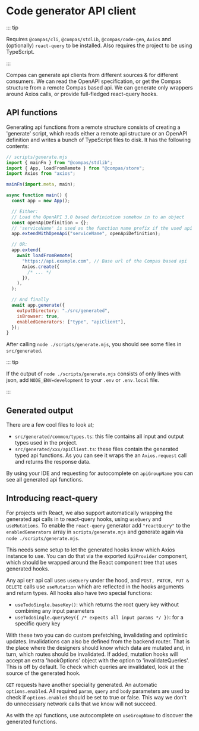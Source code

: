 # Code generator API client

::: tip

Requires `@compas/cli`, `@compas/stdlib`, `@compas/code-gen`, `Axios` and
(optionally) `react-query` to be installed. Also requires the project to be
using TypeScript.

:::

Compas can generate api clients from different sources & for different
consumers. We can read the OpenAPI specification, or get the Compas structure
from a remote Compas based api. We can generate only wrappers around Axios
calls, or provide full-fledged react-query hooks.

## API functions

Generating api functions from a remote structure consists of creating a
'generate' script, which reads either a remote api structure or an OpenAPI
definition and writes a bunch of TypeScript files to disk. It has the following
contents:

```javascript
// scripts/generate.mjs
import { mainFn } from "@compas/stdlib";
import { App, loadFromRemote } from "@compas/store";
import Axios from "axios";

mainFn(import.meta, main);

async function main() {
  const app = new App();

  // Either:
  // Load the OpenAPI 3.0 based definiotion somehow in to an object
  const openApiDefinition = {};
  // 'serviceName' is used as the function name prefix if the used api definition is not using tags.
  app.extendWithOpenApi("serviceName", openApiDefinition);

  // OR:
  app.extend(
    await loadFromRemote(
      "https://api.example.com", // Base url of the Compas based api
      Axios.create({
        /* ... */
      }),
    ),
  );

  // And finally
  await app.generate({
    outputDirectory: "./src/generated",
    isBrowser: true,
    enabledGenerators: ["type", "apiClient"],
  });
}
```

After calling `node ./scripts/generate.mjs`, you should see some files in
`src/generated`.

::: tip

If the output of `node ./scripts/generate.mjs` consists of only lines with json,
add `NODE_ENV=development` to your `.env` or `.env.local` file.

:::

## Generated output

There are a few cool files to look at;

- `src/generated/common/types.ts`: this file contains all input and output types
  used in the project.
- `src/generated/xxx/apiClient.ts`: these files contain the generated typed api
  functions. As you can see it wraps the an `Axios.request` call and returns the
  response data.

By using your IDE and requesting for autocomplete on `apiGroupName` you can see
all generated api functions.

## Introducing react-query

For projects with React, we also support automatically wrapping the generated
api calls in to react-query hooks, using `useQuery` and `useMutations`. To
enable the `react-query` generator add `"reactQuery"` to the `enabledGenerators`
array in `scripts/generate.mjs` and generate again via
`node ./scripts/generate.mjs`.

This needs some setup to let the generated hooks know which Axios instance to
use. You can do that via the exported `ApiProvider` component, which should be
wrapped around the React component tree that uses generated hooks.

Any api `GET` api call uses `useQuery` under the hood, and
`POST, PATCH, PUT & DELETE` calls use `useMutation` which are reflected in the
hooks arguments and return types. All hooks also have two special functions:

- `useTodoSingle.baseKey()`: which returns the root query key without combining
  any input parameters
- `useTodoSingle.queryKey({ /* expects all input params */ })`: for a specific
  query key

With these two you can do custom prefetching, invalidating and optimistic
updates. Invalidations can also be defined from the backend router. That is the
place where the designers should know which data are mutated and, in turn, which
routes should be invalidated. If added, mutation hooks will accept an extra
'hookOptions' object with the option to 'invalidateQueries'. This is off by
default. To check which queries are invalidated, look at the source of the
generated hook.

`GET` requests have another speciality generated. An automatic
`options.enabled`. All required `param`, `query` and `body` parameters are used
to check if `options.enabled` should be set to true or false. This way we don't
do unnecessary network calls that we know will not succeed.

As with the api functions, use autocomplete on `useGroupName` to discover the
generated functions.

